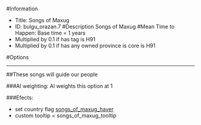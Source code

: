 #Information
 - Title: Songs of Maxug
 - ID: bulgu_orazan.7
#Description
Songs of Maxug
#Mean Time to Happen:
Base time = 1 years
 - Multiplied by 0.1 if has tag is H91
 - Multiplied by 0.1 if has any owned province is core is H91

#Options

___
##These songs will guide our people

###AI weighting:
AI weights this option at 1


###Efects:<ul><li>set country flag [songs_of_maxug_haver](../flags/songs_of_maxug_haver.md)</li><li>custom tooltip = songs_of_maxug_tooltip</li></ul>
